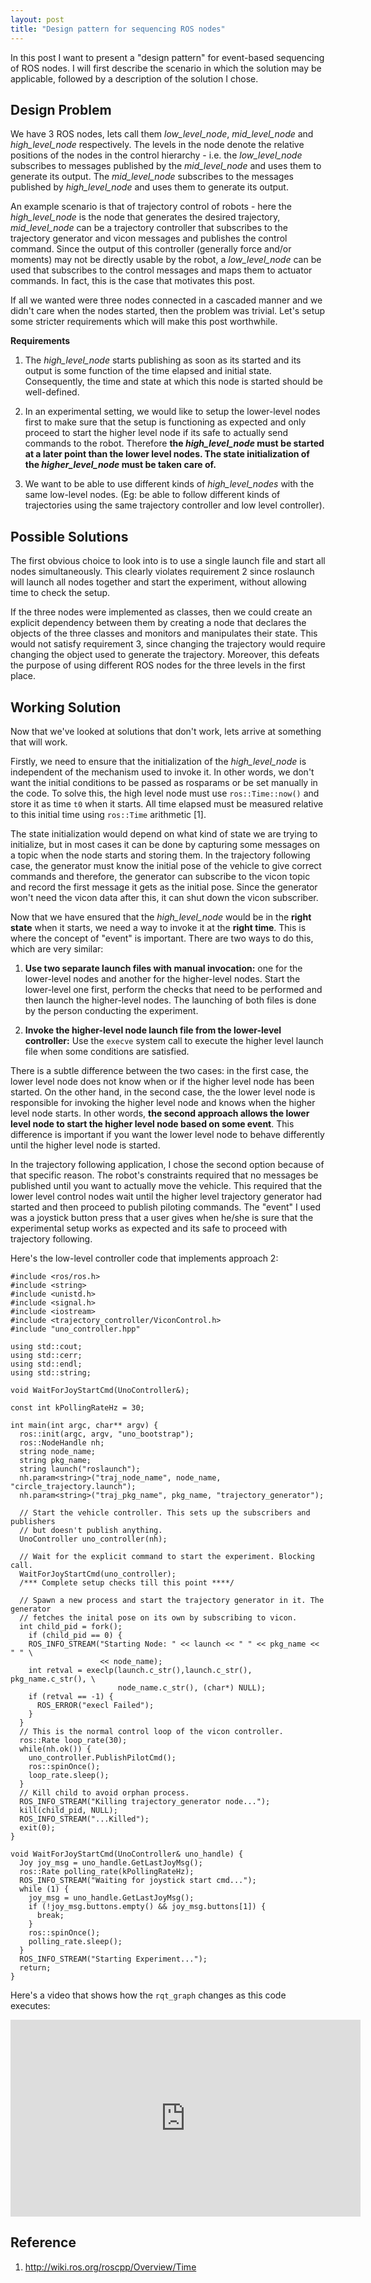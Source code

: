 ```yaml
---
layout: post
title: "Design pattern for sequencing ROS nodes"
---
```


In this post I want to present a "design pattern" for event-based sequencing
of ROS nodes. I will first describe the scenario in which the solution may be
applicable, followed by a description of the solution I chose.

## Design Problem

We have 3 ROS nodes, lets call them *low_level_node*, *mid_level_node* and 
*high_level_node* respectively. The levels in the node denote the relative 
positions of the nodes in the control hierarchy - i.e. the *low_level_node*
subscribes to messages published by the *mid_level_node* and uses them to 
generate its output. The *mid_level_node* subscribes to the messages published 
by *high_level_node* and uses them to generate its output.

An example scenario is that
of trajectory control of robots - here the *high_level_node* is the node that
generates the desired trajectory, *mid_level_node* can be a trajectory controller
that subscribes to the trajectory generator and vicon messages and publishes 
the control command. Since the output of this controller (generally force and/or
moments) may not be directly usable by the robot, a *low_level_node* can be used 
that subscribes to the control messages and maps them to actuator commands. In 
fact, this is the case that motivates this post.

If all we wanted were three nodes connected in a cascaded manner and we didn't 
care when the nodes started, then the problem was trivial. Let's setup some 
stricter requirements which will make this post worthwhile.

**Requirements**

1. The *high_level_node* starts publishing as soon as its started and its output
   is some function of the time elapsed and initial state. Consequently, the
   time and state at which this node is started should be well-defined.

2. In an experimental setting, we would like to setup the lower-level nodes 
   first to make sure that the setup is functioning as expected and only proceed
   to start the higher level node if its safe to actually send commands to the
   robot. Therefore **the *high_level_node* must be started at a later point than
   the lower level nodes. The state initialization of the *higher_level_node*
   must be taken care of.**

3. We want to be able to use different kinds of *high_level_nodes* with the 
   same low-level nodes. (Eg: be able to follow different kinds of trajectories
   using the same trajectory controller and low level controller).

## Possible Solutions

The first obvious choice to look into is to use a single launch file and start
all nodes simultaneously. This clearly violates requirement 2 since roslaunch
will launch all nodes together and start the experiment, without allowing
time to check the setup.

If the three nodes were implemented as classes, then we could create an 
explicit dependency between them by creating a node that declares the objects
of the three classes and monitors and manipulates their state. This would 
not satisfy requirement 3, since changing the trajectory would require changing
the object used to generate the trajectory. Moreover, this defeats the purpose
of using different ROS nodes for the three levels in the first place.

## Working Solution

Now that we've looked at solutions that don't work, lets arrive at something
that will work.

Firstly, we need to ensure that the initialization of the *high_level_node* is
independent of the mechanism used to invoke it. In other words, we don't want 
the initial conditions to be passed as rosparams or be set manually in the code.
To solve this, the high level node must use `ros::Time::now()` and store it as
time `t0` when it starts. All time elapsed must be measured relative to this 
initial time using `ros::Time` arithmetic [1]. 

The state initialization would depend on what kind of state we are trying to 
initialize, but in most cases it can be done by capturing some messages on a 
topic when the node starts and storing them. In the trajectory following case,
the generator must know the initial pose of the vehicle to give correct commands
and therefore, the generator can subscribe to the vicon topic and record the
first message it gets as the initial pose. Since the generator won't need the
vicon data after this, it can shut down the vicon subscriber.

Now that we have ensured that the *high_level_node* would be in the **right state**
when it starts, we need a way to invoke it at the **right time**. This is where
the concept of "event" is important. There are two ways to do this, which are
very similar:

1. **Use two separate launch files with manual invocation:** one for the 
   lower-level nodes and another for the higher-level nodes. Start the
   lower-level one first, perform the checks that need to be performed and then 
   launch the higher-level nodes. The launching of both files is done by the 
   person conducting the experiment.

2. **Invoke the higher-level node launch file from the lower-level controller:**
   Use the `execve` system call to execute the higher level launch file when 
   some conditions are satisfied.

There is a subtle difference between the two cases: in the first case, the lower
level node does not know when or if the higher level node has been started. On
the other hand, in the second case, the the lower level node is responsible for
invoking the higher level node and knows when the higher level node starts. In
other words, **the second approach allows the lower level node to start the
higher level node based on some event**. This difference is important if you
want the lower level node to behave differently until the higher level node is
started.

In the trajectory following application, I chose the second option because of
that specific reason. The robot's constraints required that no messages be 
published until you want to actually move the vehicle. This required that the 
lower level control nodes wait until the higher level trajectory generator
had started and then proceed to publish piloting commands. The "event" I used
was a joystick button press that a user gives when he/she is sure that the 
experimental setup works as expected and its safe to proceed with trajectory
following.

Here's the low-level controller code that implements approach 2:

```
#include <ros/ros.h>
#include <string>
#include <unistd.h>
#include <signal.h>
#include <iostream>
#include <trajectory_controller/ViconControl.h>
#include "uno_controller.hpp"

using std::cout;
using std::cerr;
using std::endl;
using std::string;

void WaitForJoyStartCmd(UnoController&);

const int kPollingRateHz = 30;

int main(int argc, char** argv) {
  ros::init(argc, argv, "uno_bootstrap");
  ros::NodeHandle nh;
  string node_name;
  string pkg_name;
  string launch("roslaunch");
  nh.param<string>("traj_node_name", node_name, "circle_trajectory.launch");
  nh.param<string>("traj_pkg_name", pkg_name, "trajectory_generator");

  // Start the vehicle controller. This sets up the subscribers and publishers
  // but doesn't publish anything.
  UnoController uno_controller(nh);
 
  // Wait for the explicit command to start the experiment. Blocking call.
  WaitForJoyStartCmd(uno_controller); 
  /*** Complete setup checks till this point ****/ 

  // Spawn a new process and start the trajectory generator in it. The generator
  // fetches the inital pose on its own by subscribing to vicon.
  int child_pid = fork();
    if (child_pid == 0) {
    ROS_INFO_STREAM("Starting Node: " << launch << " " << pkg_name << " " \ 
                    << node_name);
    int retval = execlp(launch.c_str(),launch.c_str(), pkg_name.c_str(), \
                        node_name.c_str(), (char*) NULL);
    if (retval == -1) {
      ROS_ERROR("execl Failed");
    }
  } 
  // This is the normal control loop of the vicon controller.
  ros::Rate loop_rate(30);
  while(nh.ok()) {
    uno_controller.PublishPilotCmd();
    ros::spinOnce();
    loop_rate.sleep();
  }
  // Kill child to avoid orphan process.
  ROS_INFO_STREAM("Killing trajectory_generator node...");
  kill(child_pid, NULL); 
  ROS_INFO_STREAM("...Killed");
  exit(0);
}

void WaitForJoyStartCmd(UnoController& uno_handle) {
  Joy joy_msg = uno_handle.GetLastJoyMsg();
  ros::Rate polling_rate(kPollingRateHz);
  ROS_INFO_STREAM("Waiting for joystick start cmd...");
  while (1) {
    joy_msg = uno_handle.GetLastJoyMsg();
    if (!joy_msg.buttons.empty() && joy_msg.buttons[1]) {
      break;
    }
    ros::spinOnce();
    polling_rate.sleep();
  }
  ROS_INFO_STREAM("Starting Experiment...");
  return;
}

```

Here's a video that shows how the `rqt_graph` changes as this code executes:
<iframe width="560" height="315" src="https://www.youtube.com/embed/Lo3GrzQBPz8" frameborder="0" allowfullscreen> 
</iframe>

## Reference

1. http://wiki.ros.org/roscpp/Overview/Time

